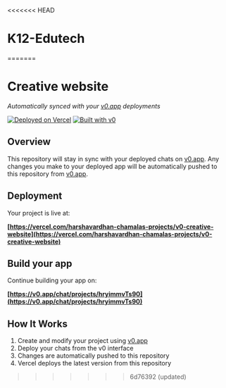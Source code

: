 <<<<<<< HEAD
# K12-Edutech
=======
# Creative website

*Automatically synced with your [v0.app](https://v0.app) deployments*

[![Deployed on Vercel](https://img.shields.io/badge/Deployed%20on-Vercel-black?style=for-the-badge&logo=vercel)](https://vercel.com/harshavardhan-chamalas-projects/v0-creative-website)
[![Built with v0](https://img.shields.io/badge/Built%20with-v0.app-black?style=for-the-badge)](https://v0.app/chat/projects/hryimmvTs90)

## Overview

This repository will stay in sync with your deployed chats on [v0.app](https://v0.app).
Any changes you make to your deployed app will be automatically pushed to this repository from [v0.app](https://v0.app).

## Deployment

Your project is live at:

**[https://vercel.com/harshavardhan-chamalas-projects/v0-creative-website](https://vercel.com/harshavardhan-chamalas-projects/v0-creative-website)**

## Build your app

Continue building your app on:

**[https://v0.app/chat/projects/hryimmvTs90](https://v0.app/chat/projects/hryimmvTs90)**

## How It Works

1. Create and modify your project using [v0.app](https://v0.app)
2. Deploy your chats from the v0 interface
3. Changes are automatically pushed to this repository
4. Vercel deploys the latest version from this repository
>>>>>>> 6d76392 (updated)
